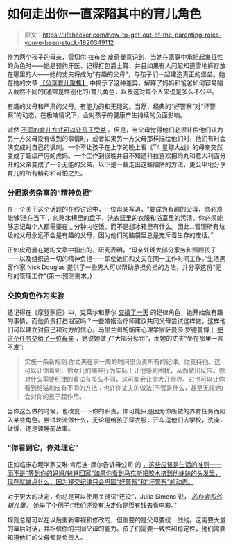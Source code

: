 # 如何走出你一直深陷其中的育儿角色

> 原文：<https://lifehacker.com/how-to-get-out-of-the-parenting-roles-youve-been-stuck-1820349112>

作为两个孩子的母亲，雷切尔·拉布金·皮奇曼意识到，当她在家庭中承担起象征性的角色时——她是预约牙医、记得打包爵士鞋、并且如果有人问起知道雪地裤存放在哪里的人——她的丈夫将成为“有趣的父母”，与孩子们一起建造真正的堡垒。她在她的文章 [【分享育儿聚焦】](http://www.bostonglobe.com/magazine/2017/10/27/sharing-parenting-spotlight/giLo3kkeMl1yGlrsSSQ1sK/story.html?event=event25#comments) 中揭示了这种差异，解释了妈妈和爸爸如何容易陷入截然不同的(通常是性别化的)育儿角色，以及这对每个人来说是多么不公平。



有趣的父母和严肃的父母。有能力的和无能的。当然，经典的“好警察”对“坏警察”的动态，在极端情况下，会对孩子的健康产生持续的负面影响。

诚然 [不同的育儿方式可以让孩子受益](https://lifehacker.com/what-to-do-when-you-and-your-partner-have-clashing-pare-1820179803) 。但是，当父母觉得他们必须补偿他们认为另一方父母没有做到的事情时，或者如果另一方父母那样描绘他们时，他们有时会演变成对自己的讽刺。一个不让孩子在上学的晚上看《T4 星球大战》的母亲突然变成了超级严厉的虎妈。一个工作到很晚并且不知道科拉喜欢把肉丸和意大利面分开的父亲变成了一个无能的父亲。以下是一些走出这些陷阱的方法，更公平地分享育儿的所有精彩和可怕之处。

### 分担家务杂事的“精神负担”

在一个关于这个话题的在线讨论中，一位母亲写道，“要成为有趣的父母，你必须能够‘活在当下’，忽略水槽里的盘子、洗衣篮里的衣服和浴室里的污渍。你必须能够忘记每个人都需要在 _ 分钟内吃饭，而不是想冰箱里有什么。因此...管理所有垃圾的父母永远不会是有趣的父母，因为他们的脑袋里总是充斥着生存的废话。”

正如皮奇曼在她的文章中指出的，研究表明，“母亲处理大部分家务和照顾孩子——以及组织这一切的精神负担——即使她们和丈夫在同一工作时间工作。”生活黑客作家 Nick Douglas 提供了一些男人可以帮助承担负担的方法，并分享这份“无形的管理工作”(第一:预测需求。)

### 交换角色作为实验

还记得在《摩登家庭》中，克莱尔和菲尔 [交换了一天](https://www.youtube.com/watch?v=0vtsRyaD9Go) 的纪律角色，她开始做有趣的事情，而他负责打扫浴室吗？一些婚姻治疗师建议共同父母尝试这样做，这样他们可以建立对自己和对方的信心。马里兰州的临床心理学家萨曼莎·罗德曼博士 [把这个任务交给了一位母亲](http://www.drpsychmom.com/2014/10/14/reader-q-husband-wants-good-cop-bad-cop-disciplining-child/) ，她说她做了“大部分惩罚”，而她的丈夫“坐在那里一言不发”:

> 实施一条新规则:你丈夫在家一周的时间里负责所有的纪律。你支持他。这可以让你看到，你女儿的哪些行为实际上让他感到困扰，从而做出反应。你对什么需要纪律的看法有多么不同，这可能会让你大开眼界。它也可以让你看到给猫剥皮有不同的方法；也许你丈夫的做法(不管是什么，甚至无视她)会对你的孩子起作用。

当你这么做的时候，也改变一下你的职责。你可能只是因为你所做的养育任务而陷入某些角色。尝试轮流做什么，无论是给孩子穿衣服，开车送他们去学校，洗澡，做饭，还是读睡前故事。

### “你看到它，你处理它”

正如临床心理学家艾琳·肯尼迪-摩尔告诉母公司 的 [，这些应该是生活的准则——而不是“等到你的妈妈/爸爸回家”如果你看到马克斯把胶水挤到他妹妹的头发里，现在就做点什么，因为移交纪律只会巩固“好警察”和“坏警察”的动态。](http://www.themotherco.com/2017/01/avoiding-the-good-copbad-cop-parenting-trap/)

对于更大的决定，你总是可以使用关键词“还没”，Julia Simens 说， [*的作者和外籍儿童。*](https://www.amazon.com/Emotional-Resilience-Expat-Child-Storytelling/dp/1904881343?asc_campaign=InlineText&asc_refurl=https://lifehacker.com/how-to-get-out-of-the-parenting-roles-youve-been-stuck-1820349112&asc_source=&tag=kinjalifehackerlink-20) 她举了个例子:“我们还没有决定你是否有钱去看电影。”

规则总是可以在以后重新审视和修改的，但重要的是父母要统一战线。这需要大量的幕后对话，并相信你的共同父母的能力。孩子们需要一致性和稳定性，他们需要知道他们的父母都是负责人。